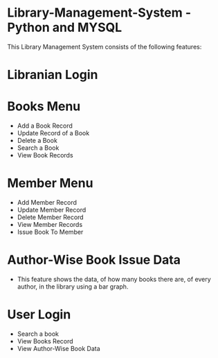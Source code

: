 # Library-Management-System - Python and MYSQL
This Library Management System consists of the following features:

# Libranian Login

# Books Menu
- Add a Book Record
- Update Record of a Book
- Delete a Book 
- Search a Book 
- View Book Records

# Member Menu
- Add Member Record 
- Update Member Record 
- Delete Member Record 
- View Member Records
- Issue Book To Member 

# Author-Wise Book Issue Data
- This feature shows the data, of how many books there are, of every author, in the library using a bar graph.

# User Login
- Search a book
- View Books Record
- View Author-Wise Book Data

